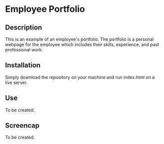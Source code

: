 # Employee Portfolio

## Description
This is an example of an employee's portfolio. The portfolio is a personal webpage for the employee which includes their skills, experience, and past professional work.

## Installation
Simply download the repository on your machine and run index.html on a live server.

## Use
To be created.

## Screencap
To be created.
